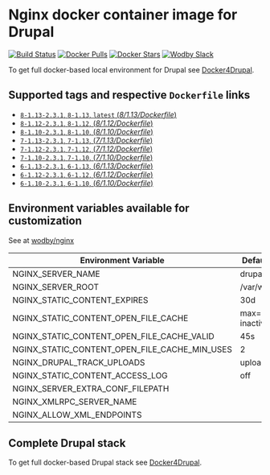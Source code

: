 # Nginx docker container image for Drupal

[![Build Status](https://travis-ci.org/wodby/drupal-nginx.svg?branch=master)](https://travis-ci.org/wodby/drupal-nginx)
[![Docker Pulls](https://img.shields.io/docker/pulls/wodby/drupal-nginx.svg)](https://hub.docker.com/r/wodby/drupal-nginx)
[![Docker Stars](https://img.shields.io/docker/stars/wodby/drupal-nginx.svg)](https://hub.docker.com/r/wodby/drupal-nginx)
[![Wodby Slack](http://slack.wodby.com/badge.svg)](http://slack.wodby.com)

To get full docker-based local environment for Drupal see [Docker4Drupal](http://docker4drupal.org).

## Supported tags and respective `Dockerfile` links

- [`8-1.13-2.3.1`, `8-1.13`, `latest` (*8/1.13/Dockerfile*)](https://github.com/wodby/drupal-nginx/blob/master/8/1.13/Dockerfile)
- [`8-1.12-2.3.1`, `8-1.12`, (*8/1.12/Dockerfile*)](https://github.com/wodby/drupal-nginx/blob/master/8/1.12/Dockerfile)
- [`8-1.10-2.3.1`, `8-1.10`, (*8/1.10/Dockerfile*)](https://github.com/wodby/drupal-nginx/blob/master/8/1.10/Dockerfile)
- [`7-1.13-2.3.1`, `7-1.13`, (*7/1.13/Dockerfile*)](https://github.com/wodby/drupal-nginx/blob/master/7/1.13/Dockerfile)
- [`7-1.12-2.3.1`, `7-1.12`, (*7/1.12/Dockerfile*)](https://github.com/wodby/drupal-nginx/blob/master/7/1.12/Dockerfile)
- [`7-1.10-2.3.1`, `7-1.10`, (*7/1.10/Dockerfile*)](https://github.com/wodby/drupal-nginx/blob/master/7/1.10/Dockerfile)
- [`6-1.13-2.3.1`, `6-1.13`, (*6/1.13/Dockerfile*)](https://github.com/wodby/drupal-nginx/blob/master/6/1.13/Dockerfile)
- [`6-1.12-2.3.1`, `6-1.12`, (*6/1.12/Dockerfile*)](https://github.com/wodby/drupal-nginx/blob/master/6/1.12/Dockerfile)
- [`6-1.10-2.3.1`, `6-1.10`, (*6/1.10/Dockerfile*)](https://github.com/wodby/drupal-nginx/blob/master/6/1.10/Dockerfile)

## Environment variables available for customization

See at [wodby/nginx](https://github.com/wodby/nginx)

| Environment Variable | Default Value | Description |
| -------------------- | ------------- | ----------- |
| NGINX_SERVER_NAME                             | drupal                 | |
| NGINX_SERVER_ROOT                             | /var/www/html          | |
| NGINX_STATIC_CONTENT_EXPIRES                  | 30d                    | |
| NGINX_STATIC_CONTENT_OPEN_FILE_CACHE          | max=3000 inactive=120s | |
| NGINX_STATIC_CONTENT_OPEN_FILE_CACHE_VALID    | 45s                    | |
| NGINX_STATIC_CONTENT_OPEN_FILE_CACHE_MIN_USES | 2                      | |
| NGINX_DRUPAL_TRACK_UPLOADS                    | uploads 60s            | |
| NGINX_STATIC_CONTENT_ACCESS_LOG               | off                    | |
| NGINX_SERVER_EXTRA_CONF_FILEPATH              |                        | |
| NGINX_XMLRPC_SERVER_NAME                      |                        | |
| NGINX_ALLOW_XML_ENDPOINTS                     |                        | |

## Complete Drupal stack

To get full docker-based Drupal stack see [Docker4Drupal](https://github.com/wodby/docker4drupal).
